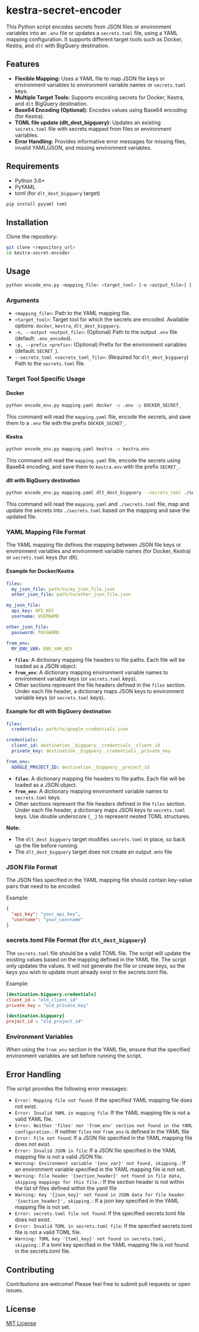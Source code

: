 # kestra-secret-encoder

This Python script encodes secrets from JSON files or environment variables into an `.env` file or updates a `secrets.toml` file, using a YAML mapping configuration. It supports different target tools such as Docker, Kestra, and `dlt` with BigQuery destination.

## Features

-   **Flexible Mapping:** Uses a YAML file to map JSON file keys or environment variables to environment variable names or `secrets.toml` keys.
-   **Multiple Target Tools:** Supports encoding secrets for Docker, Kestra, and `dlt` BigQuery destination.
-   **Base64 Encoding (Optional):** Encodes values using Base64 encoding (for Kestra).
-   **TOML file update (dlt_dest_bigquery):** Updates an existing `secrets.toml` file with secrets mapped from files or environment variables.
-   **Error Handling:** Provides informative error messages for missing files, invalid YAML/JSON, and missing environment variables.

## Requirements

-   Python 3.6+
-   PyYAML
-   toml (for `dlt_dest_bigquery` target)

```bash
pip install pyyaml toml
```

## Installation

Clone the repository:

```bash
git clone <repository_url>
cd kestra-secret-encoder
```

## Usage

```bash
python encode_env.py <mapping_file> <target_tool> [-o <output_file>] [-p <prefix>] [--secrets_toml <secrets_toml_file>]
```

### Arguments

-   `<mapping_file>`: Path to the YAML mapping file.
-   `<target_tool>`: Target tool for which the secrets are encoded. Available options: `docker`, `kestra`, `dlt_dest_bigquery`.
-   `-o, --output <output_file>`: (Optional) Path to the output `.env` file (default: `.env_encoded`).
-   `-p, --prefix <prefix>`: (Optional) Prefix for the environment variables (default: `SECRET_`).
-   `--secrets_toml <secrets_toml_file>`: (Required for `dlt_dest_bigquery`) Path to the `secrets.toml` file.

### Target Tool Specific Usage

#### Docker

```bash
python encode_env.py mapping.yaml docker -o .env -p DOCKER_SECRET_
```

This command will read the `mapping.yaml` file, encode the secrets, and save them to a `.env` file with the prefix `DOCKER_SECRET_`.

#### Kestra

```bash
python encode_env.py mapping.yaml kestra -o kestra.env
```

This command will read the `mapping.yaml` file, encode the secrets using Base64 encoding, and save them to `kestra.env` with the prefix `SECRET_`.

#### dlt with BigQuery destination

```bash
python encode_env.py mapping.yaml dlt_dest_bigquery --secrets_toml ./secrets.toml
```

This command will read the `mapping.yaml` and `./secrets.toml` file, map and update the secrets into `./secrets.toml` based on the mapping and save the updated file.

### YAML Mapping File Format

The YAML mapping file defines the mapping between JSON file keys or environment variables and environment variable names (for Docker, Kestra) or `secrets.toml` keys (for dlt).

#### Example for Docker/Kestra

```yaml
files:
  my_json_file: path/to/my_json_file.json
  other_json_file: path/to/other_json_file.json

my_json_file:
  api_key: API_KEY
  username: USERNAME

other_json_file:
  password: PASSWORD

from_env:
  MY_ENV_VAR: ENV_VAR_KEY
```

-   **`files`**:  A dictionary mapping file headers to file paths. Each file will be loaded as a JSON object.
-   **`from_env`**: A dictionary mapping environment variable names to environment variable keys (or `secrets.toml` keys).
-   Other sections represent the file headers defined in the `files` section. Under each file header, a dictionary maps JSON keys to environment variable keys (or `secrets.toml` keys).

#### Example for dlt with BigQuery destination

```yaml
files:
  credentials: path/to/google_credentials.json

credentials:
  client_id: destination__bigquery__credentials__client_id
  private_key: destination__bigquery__credentials__private_key

from_env:
  GOOGLE_PROJECT_ID: destination__bigquery__project_id
```

-   **`files`**:  A dictionary mapping file headers to file paths. Each file will be loaded as a JSON object.
-   **`from_env`**: A dictionary mapping environment variable names to `secrets.toml` keys.
-   Other sections represent the file headers defined in the `files` section. Under each file header, a dictionary maps JSON keys to `secrets.toml` keys.  Use double underscore (`__`) to represent nested TOML structures.

**Note:**
-   The `dlt_dest_bigquery` target modifies `secrets.toml` in place, so back up the file before running.
-   The `dlt_dest_bigquery` target does not create an output .env file

### JSON File Format

The JSON files specified in the YAML mapping file should contain key-value pairs that need to be encoded.

Example:

```json
{
  "api_key": "your_api_key",
  "username": "your_username"
}
```

### secrets.toml File Format (for `dlt_dest_bigquery`)

The `secrets.toml` file should be a valid TOML file. The script will update the existing values based on the mapping defined in the YAML file. The script only updates the values. It will not generate the file or create keys, so the keys you wish to update must already exist in the secrets.toml file.

Example:

```toml
[destination.bigquery.credentials]
client_id = "old_client_id"
private_key = "old_private_key"

[destination.bigquery]
project_id = "old_project_id"
```

### Environment Variables

When using the `from_env` section in the YAML file, ensure that the specified environment variables are set before running the script.

## Error Handling

The script provides the following error messages:

-   `Error: Mapping file not found`: If the specified YAML mapping file does not exist.
-   `Error: Invalid YAML in mapping file`: If the YAML mapping file is not a valid YAML file.
-   `Error: Neither 'files' nor 'from_env' section not found in the YAML configuration.`: If neither `files` nor `from_env` is defined in the YAML file
-   `Error: File not found`: If a JSON file specified in the YAML mapping file does not exist.
-   `Error: Invalid JSON in file`: If a JSON file specified in the YAML mapping file is not a valid JSON file.
-   `Warning: Environment variable '{env_var}' not found, skipping.`: If an environment variable specified in the YAML mapping file is not set.
-   `Warning: File header '{section_header}' not found in file data, skipping mappings for this file.`: If the section header is not within the list of files defined within the yaml file
-   `Warning: Key '{json_key}' not found in JSON data for file header '{section_header}', skipping.`: If a json key specified in the YAML mapping file is not set.
-   `Error: secrets.toml file not found`: If the specified secrets.toml file does not exist.
-   `Error: Invalid TOML in secrets.toml file`: If the specified secrets.toml file is not a valid TOML file.
-   `Warning: TOML key '{toml_key}' not found in secrets.toml, skipping.`: If a toml key specified in the YAML mapping file is not found in the secrets.toml file.

## Contributing

Contributions are welcome! Please feel free to submit pull requests or open issues.

## License

[MIT License](LICENSE)

